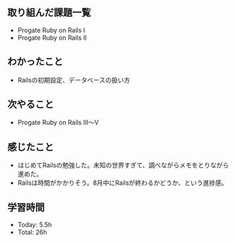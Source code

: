 ## 取り組んだ課題一覧
 - Progate Ruby on Rails Ⅰ
 - Progate Ruby on Rails Ⅱ 
 ## わかったこと
 - Railsの初期設定、データベースの扱い方
 ## 次やること
 - Progate Ruby on Rails Ⅲ〜Ⅴ
 ## 感じたこと
 - はじめてRailsの勉強した。未知の世界すぎて、調べながらメモをとりながら進めた。
 - Railsは時間がかかりそう。8月中にRailsが終わるかどうか、という進捗感。
 ## 学習時間
 - Today: 5.5h
 - Total: 26h
